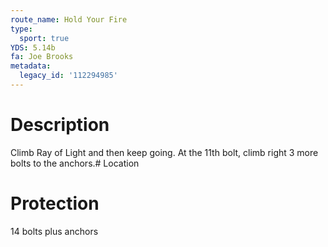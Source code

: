 ```yaml
---
route_name: Hold Your Fire
type:
  sport: true
YDS: 5.14b
fa: Joe Brooks
metadata:
  legacy_id: '112294985'
---
```

# Description
Climb Ray of Light and then keep going. At the 11th bolt, climb right 3 more bolts to the anchors.# Location
# Protection
14 bolts plus anchors